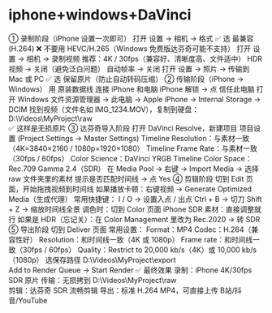 # iphone+windows+DaVinci
① 录制阶段（iPhone 设置一次即可）
打开 设置 → 相机 → 格式
✅ 选 最兼容 (H.264)
❌ 不要用 HEVC/H.265（Windows 免费版达芬奇可能不支持）
打开 设置 → 相机 → 录制视频
推荐：4K / 30fps（兼容好、清晰度高、文件适中）
HDR 视频 → 关闭（避免泛白问题）
自动帧率 → 关闭
打开 设置 → 照片 → 传输到 Mac 或 PC
✅ 选 保留原片（防止自动转码压缩）
② 传输阶段（iPhone → Windows）
用 原装数据线 连接 iPhone 和电脑
iPhone 解锁 → 点 信任此电脑
打开 Windows 文件资源管理器 → 此电脑 → Apple iPhone → Internal Storage → DCIM
找到视频（文件名如 IMG_1234.MOV），复制到硬盘：
D:\Videos\MyProject\raw\
✅ 这样是无损原片
③ 达芬奇导入阶段
打开 DaVinci Resolve，新建项目
项目设置 (Project Settings → Master Settings)
Timeline Resolution：与素材一致（4K=3840×2160 / 1080p=1920×1080）
Timeline Frame Rate：与素材一致（30fps / 60fps）
Color Science：DaVinci YRGB
Timeline Color Space：Rec.709 Gamma 2.4（SDR）
在 Media Pool → 右键 → Import Media → 选择 raw 文件夹里的素材
提示是否匹配时间线 → 点 Yes
④ 剪辑阶段
切到 Edit 页面，开始拖拽视频到时间线
如果播放卡顿：右键视频 → Generate Optimized Media（生成代理）
常用快捷键：
I / O → 设置入点 / 出点
Ctrl + B → 切刀
Shift + Z → 缩放时间线全景
调色时：切到 Color 页面
iPhone SDR 素材：直接调整就行
如果是 HDR（忘记关）：在 Color Management 里改为 Rec.2020 → 转 SDR
⑤ 导出阶段
切到 Deliver 页面
常用设置：
Format：MP4
Codec：H.264（兼容性好）
Resolution：和时间线一致（4K 或 1080p）
Frame rate：和时间线一致（30fps / 60fps）
Quality：Restrict to 20,000 kb/s（4K）或 10,000 kb/s（1080p）
选保存路径 D:\Videos\MyProject\export\
Add to Render Queue → Start Render
✅ 最终效果
录制：iPhone 4K/30fps SDR 原片
传输：无损拷到 D:\Videos\MyProject\raw\
剪辑：达芬奇 SDR 流畅剪辑
导出：标准 H.264 MP4，可直接上传 B站/抖音/YouTube